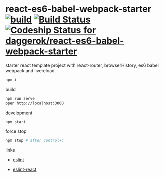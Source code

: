 react-es6-babel-webpack-starter [![build](https://travis-ci.org/daggerok/react-es6-babel-webpack-starter.svg?branch=master)](https://travis-ci.org/daggerok/react-es6-babel-webpack-starter) [![Build Status](https://drone.io/github.com/daggerok/react-es6-babel-webpack-starter/status.png)](https://drone.io/github.com/daggerok/react-es6-babel-webpack-starter/latest) [ ![Codeship Status for daggerok/react-es6-babel-webpack-starter](https://codeship.com/projects/9a1ad680-cf1d-0133-1450-7e089c4a4edf/status?branch=master)](https://codeship.com/projects/141129)
===============================

starter react template project with react-router, browserHistory, es6 babel webpack and livereload

```sh
npm i
```

build

```sh
npm run serve
open http://localhost:3000
```

development

```sh
npm start
```

force stop

```sh
npm stop # after control+c
```

links

- [eslint](http://eslint.org/docs/user-guide/configuring.html#specifying-environments)

- [eslint-react](https://github.com/yannickcr/eslint-plugin-react)

